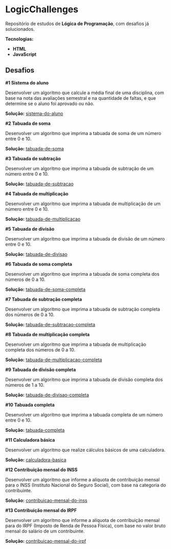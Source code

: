 # LogicChallenges

Repositório de estudos de **Lógica de Programação**, com desafios já solucionados.

**Tecnologias:**

* **HTML**
* **JavaScript**

## Desafios

**#1 Sistema do aluno**

Desenvolver um algoritmo que calcule a média final de uma disciplina, com base na nota das avaliações semestral e na quantidade de faltas, e que determine se o aluno foi aprovado ou não.

**Solução:** [sistema-do-aluno](https://github.com/JesseLopesTI/LogicChallenges/blob/master/sistema-do-aluno/script/main.js)

**#2 Tabuada de soma**

Desenvolver um algoritmo que imprima a tabuada de soma de um número entre 0 e 10.

**Solução:** [tabuada-de-soma](https://github.com/JesseLopesTI/LogicChallenges/blob/master/tabuada-de-soma/script/main.js)

**#3 Tabuada de subtração**

Desenvolver um algoritmo que imprima a tabuada de subtração de um número entre 0 e 10.

**Solução:** [tabuada-de-subtracao](https://github.com/JesseLopesTI/LogicChallenges/blob/master/tabuada-de-subtracao/script/main.js)

**#4 Tabuada de multiplicação**

Desenvolver um algoritmo que imprima a tabuada de multiplicação de um número entre 0 e 10.

**Solução:** [tabuada-de-multiplicacao](https://github.com/JesseLopesTI/LogicChallenges/blob/master/tabuada-de-multiplicacao/script/main.js)

**#5 Tabuada de divisão**

Desenvolver um algoritmo que imprima a tabuada de divisão de um número entre 0 e 10.

**Solução:** [tabuada-de-divisao](https://github.com/JesseLopesTI/LogicChallenges/blob/master/tabuada-de-divisao/script/main.js)

**#6 Tabuada de soma completa**

Desenvolver um algoritmo que imprima a tabuada de soma completa dos números de 0 a 10.

**Solução:** [tabuada-de-soma-completa](https://github.com/JesseLopesTI/LogicChallenges/blob/master/tabuada-de-soma-completa/script/main.js)

**#7 Tabuada de subtração completa**

Desenvolver um algoritmo que imprima a tabuada de subtração completa dos números de 0 a 10.

**Solução:** [tabuada-de-subtracao-completa](https://github.com/JesseLopesTI/LogicChallenges/blob/master/tabuada-de-subtracao-completa/script/main.js)

**#8 Tabuada de multiplicação completa**

Desenvolver um algoritmo que imprima a tabuada de multiplicação completa dos números de 0 a 10.

**Solução:** [tabuada-de-multiplicacao-completa](https://github.com/JesseLopesTI/LogicChallenges/blob/master/tabuada-de-multiplicacao-completa/script/main.js)

**#9 Tabuada de divisão completa**

Desenvolver um algoritmo que imprima a tabuada de divisão completa dos números de 1 a 10.

**Solução:** [tabuada-de-divisao-completa](https://github.com/JesseLopesTI/LogicChallenges/blob/master/tabuada-de-divisao-completa/script/main.js)

**#10 Tabuada completa**

Desenvolver um algoritmo que imprima a tabuada completa de um número entre 0 e 10.

**Solução:** [tabuada-completa](https://github.com/JesseLopesTI/LogicChallenges/blob/master/tabuada-completa/script/main.js)

**#11 Calculadora básica**

Desenvolver um algoritmo que realize cálculos básicos de uma calculadora.

**Solução:** [calculadora-basica](https://github.com/JesseLopesTI/LogicChallenges/blob/master/calculadora-basica/script/main.js)

**#12 Contribuição mensal do INSS**

Desenvolver um algoritmo que informe a alíquota de contribuição mensal para o INSS (Instituto Nacional do Seguro Social), com base na categoria do contribuinte.

**Solução:** [contribuicao-mensal-do-inss](https://github.com/JesseLopesTI/LogicChallenges/blob/master/contribuicao-mensal-do-inss/script/main.js)

**#13 Contribuição mensal do IRPF**

Desenvolver um algoritmo que informe a alíquota de contribuição mensal para do IRPF (Imposto de Renda de Pessoa Física), com base no valor bruto mensal do salário de um contribuinte.

**Solução:** [contribuicao-mensal-do-irpf](https://github.com/JesseLopesTI/LogicChallenges/blob/master/contribuicao-mensal-do-irpf/script/main.js)

